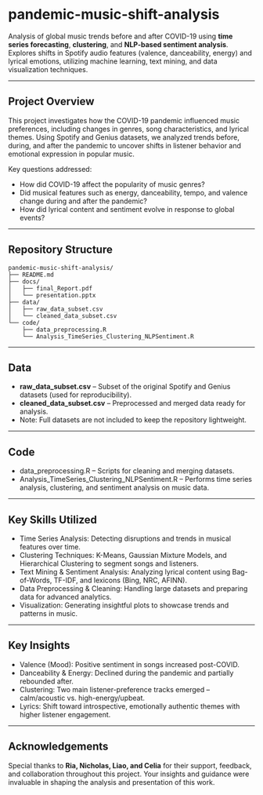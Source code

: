 # pandemic-music-shift-analysis

Analysis of global music trends before and after COVID-19 using **time series forecasting**, **clustering**, and **NLP-based sentiment analysis**. Explores shifts in Spotify audio features (valence, danceability, energy) and lyrical emotions, utilizing machine learning, text mining, and data visualization techniques.


---

## Project Overview

This project investigates how the COVID-19 pandemic influenced music preferences, including changes in genres, song characteristics, and lyrical themes. Using Spotify and Genius datasets, we analyzed trends before, during, and after the pandemic to uncover shifts in listener behavior and emotional expression in popular music.

Key questions addressed:  
- How did COVID-19 affect the popularity of music genres?  
- Did musical features such as energy, danceability, tempo, and valence change during and after the pandemic?  
- How did lyrical content and sentiment evolve in response to global events?  

---

## Repository Structure

```text
pandemic-music-shift-analysis/
├── README.md
├── docs/
│   ├── final_Report.pdf
│   └── presentation.pptx
├── data/
│   ├── raw_data_subset.csv
│   └── cleaned_data_subset.csv
└── code/
    ├── data_preprocessing.R
    └── Analysis_TimeSeries_Clustering_NLPSentiment.R

```

---

## Data
- **raw_data_subset.csv** – Subset of the original Spotify and Genius datasets (used for reproducibility).
- **cleaned_data_subset.csv** – Preprocessed and merged data ready for analysis.
- Note: Full datasets are not included to keep the repository lightweight.

---

## Code
- data_preprocessing.R – Scripts for cleaning and merging datasets.
- Analysis_TimeSeries_Clustering_NLPSentiment.R – Performs time series analysis, clustering, and sentiment analysis on music data.

---

## Key Skills Utilized
- Time Series Analysis: Detecting disruptions and trends in musical features over time.
- Clustering Techniques: K-Means, Gaussian Mixture Models, and Hierarchical Clustering to segment songs and listeners.
- Text Mining & Sentiment Analysis: Analyzing lyrical content using Bag-of-Words, TF-IDF, and lexicons (Bing, NRC, AFINN).
- Data Preprocessing & Cleaning: Handling large datasets and preparing data for advanced analytics.
- Visualization: Generating insightful plots to showcase trends and patterns in music.

---

## Key Insights
- Valence (Mood): Positive sentiment in songs increased post-COVID.
- Danceability & Energy: Declined during the pandemic and partially rebounded after.
- Clustering: Two main listener-preference tracks emerged – calm/acoustic vs. high-energy/upbeat.
- Lyrics: Shift toward introspective, emotionally authentic themes with higher listener engagement.

---

## Acknowledgements

Special thanks to **Ria, Nicholas, Liao, and Celia** for their support, feedback, and collaboration throughout this project. Your insights and guidance were invaluable in shaping the analysis and presentation of this work.



